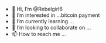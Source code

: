 - 👋 Hi, I’m @Rebelgirl6
- 👀 I’m interested in ...bitcoin payment
- 🌱 I’m currently learning ...
- 💞️ I’m looking to collaborate on ...
- 📫 How to reach me ...

<!---
Rebelgirl6/Rebelgirl6 is a ✨ special ✨ repository because its `README.md` (this file) appears on your GitHub profile.
You can click the Preview link to take a look at your changes.
--->
